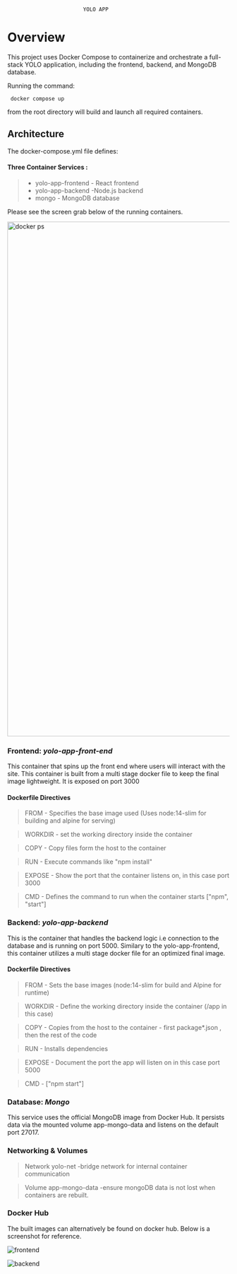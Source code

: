                             YOLO APP 

 # Overview

 This project uses Docker Compose to containerize and orchestrate a full-stack YOLO application, including the frontend, backend, and MongoDB database.

 Running the command:

     docker compose up

 from the root directory will build and launch all required containers.

 ## Architecture

 The docker-compose.yml file defines:

 #### Three Container Services :
 > - yolo-app-frontend - React frontend
 > - yolo-app-backend -Node.js backend
 > - mongo - MongoDB database

Please see the screen grab below of the running containers.

<img width="1164" alt="docker ps" src="https://github.com/user-attachments/assets/47b2bfbb-c343-4969-9ebe-50a627175019" />


### Frontend:  *yolo-app-front-end* 

This  container that spins up the front end where users will interact with the site. This container is built from a multi stage docker file to keep the final image lightweight. It is exposed on port 3000

#### Dockerfile Directives 

> FROM - Specifies the base image used (Uses node:14-slim for building and alpine for serving)

> WORKDIR - set the working directory inside the container

> COPY - Copy files form the host to the container

> RUN - Execute commands like "npm install"

> EXPOSE - Show the port that the container listens on, in this case port 3000

> CMD - Defines the command to run when the container starts ["npm", "start"]


### Backend:  *yolo-app-backend*

This is the container that handles the backend logic  i.e connection to the database and is running on port 5000. Similary to the yolo-app-frontend, this container utilizes a multi stage docker file for an optimized final image.

#### Dockerfile Directives 

> FROM - Sets the base images (node:14-slim for build and Alpine for runtime)

> WORKDIR - Define the working directory inside the container (/app in this case)

> COPY - Copies from the host to the container - first package*.json , then the rest of the code

> RUN - Installs dependencies

> EXPOSE - Document the port the app will listen on in this case port 5000

> CMD - ["npm start"]

### Database:  *Mongo*

This service uses the official MongoDB image from Docker Hub. It persists data via the mounted volume app-mongo-data and listens on the default port 27017.

### Networking & Volumes

> Network  yolo-net -bridge network for internal container communication

> Volume  app-mongo-data -ensure mongoDB data is not lost when containers are rebuilt.

### Docker Hub

The built images can alternatively be found on docker hub. Below is a screenshot for reference.

![frontend](https://github.com/user-attachments/assets/515d2908-e89b-4980-b1af-d5ddcdc5a2f1)

![backend](https://github.com/user-attachments/assets/619f39ae-0314-45f2-b096-bbb44716939b)



